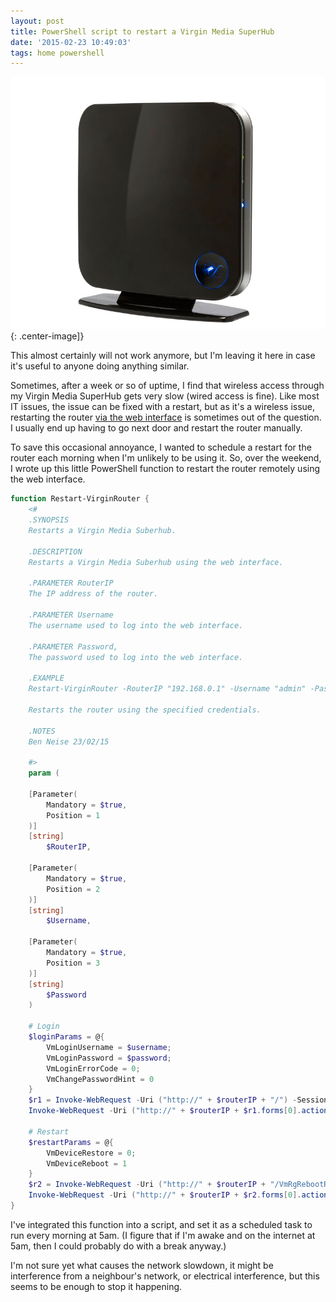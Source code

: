 ```yaml
---
layout: post
title: PowerShell script to restart a Virgin Media SuperHub
date: '2015-02-23 10:49:03'
tags: home powershell
---
```



![SuperHub](/assets/er_photo_141727.jpg){: .center-image]}
<div class="info">This almost certainly will not work anymore, but I'm leaving it here in case it's useful to anyone doing anything similar.</div>

Sometimes, after a week or so of uptime, I find that wireless access through my Virgin Media SuperHub gets very slow (wired access is fine). Like most IT issues, the issue can be fixed with a restart, but as it's a wireless issue, restarting the router [via the web interface](http://help.virginmedia.com/system/selfservice.controller?CMD=VIEW_ARTICLE&ARTICLE_ID=138977&CURRENT_CMD=SEARCH&CONFIGURATION=1001&PARTITION_ID=1&USERTYPE=1&LANGUAGE=en&COUNTY=us&VM_CUSTOMER_TYPE=Cable) is sometimes out of the question. I usually end up having to go next door and restart the router manually.

<!--more-->

To save this occasional annoyance, I wanted to schedule a restart for the router each morning when I'm unlikely to be using it. So, over the weekend, I wrote up this little PowerShell function to restart the router remotely using the web interface.

```powershell
function Restart-VirginRouter {
    <#
    .SYNOPSIS
    Restarts a Virgin Media Suberhub.

    .DESCRIPTION
    Restarts a Virgin Media Suberhub using the web interface.
    
    .PARAMETER RouterIP 
    The IP address of the router.

    .PARAMETER Username
    The username used to log into the web interface.

    .PARAMETER Password,
    The password used to log into the web interface.

    .EXAMPLE
    Restart-VirginRouter -RouterIP "192.168.0.1" -Username "admin" -Password "hunter2"

    Restarts the router using the specified credentials.

    .NOTES
    Ben Neise 23/02/15

    #>
    param (
    
    [Parameter(
        Mandatory = $true,
        Position = 1
    )]
    [string]    
        $RouterIP,
    
    [Parameter(
        Mandatory = $true,
        Position = 2
    )]
    [string]    
        $Username,

    [Parameter(
        Mandatory = $true,
        Position = 3
    )]
    [string]    
        $Password
    )

    # Login
    $loginParams = @{
        VmLoginUsername = $username;
        VmLoginPassword = $password;
        VmLoginErrorCode = 0;
        VmChangePasswordHint = 0
    }
    $r1 = Invoke-WebRequest -Uri ("http://" + $routerIP + "/") -SessionVariable "Session" -Verbose
    Invoke-WebRequest -Uri ("http://" + $routerIP + $r1.forms[0].action) -Method "POST" -Body $loginParams -WebSession $Session -Verbose

    # Restart
    $restartParams = @{
        VmDeviceRestore = 0;
        VmDeviceReboot = 1
    }
    $r2 = Invoke-WebRequest -Uri ("http://" + $routerIP + "/VmRgRebootRestoreDevice.asp") -WebSession $Session -Verbose
    Invoke-WebRequest -Uri ("http://" + $routerIP + $r2.forms[0].action) -Method "POST" -Body $restartParams -WebSession $Session -Verbose
}
```

I've integrated this function into a script, and set it as a scheduled task to run every morning at 5am. (I figure that if I'm awake and on the internet at 5am, then I could probably do with a break anyway.)

I'm not sure yet what causes the network slowdown, it might be interference from a neighbour's network, or electrical interference, but this seems to be enough to stop it happening.


